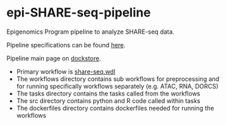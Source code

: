 # epi-SHARE-seq-pipeline
Epigenomics Program pipeline to analyze SHARE-seq data.

Pipeline specifications can be found [here](https://docs.google.com/document/d/1J-NWpDLkEGLsLjVe6h6-Rx4nxzTdgy1TJZvuMnYiiyg/edit?usp=sharing).

Pipeline main page on [dockstore](https://dockstore.org/workflows/github.com/broadinstitute/epi-SHARE-seq-pipeline/SHARE-seq:release?tab=info).

- Primary workflow is [share-seq.wdl](share_seq.wdl)
- The workflows directory contains sub workflows for preprocessing and for running specifically workflows separately (e.g. ATAC, RNA, DORCS)
- The tasks directory contains the tasks called from the workflows
- The src directory contains python and R code called within tasks
- The dockerfiles directory contains dockerfiles needed for running the workflows

